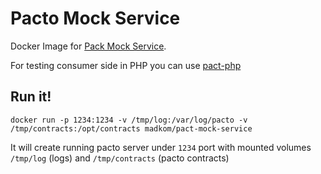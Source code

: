 # Pacto Mock Service

Docker Image for [Pack Mock Service](https://github.com/bethesque/pact-mock_service).

For testing consumer side in PHP you can use [pact-php](https://github.com/mopoke/pact-php) 

## Run it!

    docker run -p 1234:1234 -v /tmp/log:/var/log/pacto -v /tmp/contracts:/opt/contracts madkom/pact-mock-service
    
It will create running pacto server under `1234` port with mounted volumes `/tmp/log` (logs)  and `/tmp/contracts` (pacto contracts)